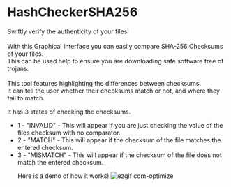 # HashCheckerSHA256
Swiftly verify the authenticity of your files!<br>
<br>
With this Graphical Interface you can easily compare SHA-256 Checksums of your files.<br>
This can be used help to ensure you are downloading safe software free of trojans.<br>
<br>
This tool features highlighting the differences between checksums.<br>
It can tell the user whether their checksums match or not, and where they fail to match.<br>


It has 3 states of checking the checksums.<ul>
<li>1 - "INVALID"  - This will appear if you are just checking the value of the files checksum with no comparator.</li>
<li>2 - "MATCH"    - This will appear if the checksum of the file matches the entered checksum.</li>
<li>3 - "MISMATCH" - This will appear if the checksum of the file does not match the entered checksum.</li>

Here is a demo of how it works!
![ezgif com-optimize](https://github.com/RawVendetta/HashCheckerSHA256/assets/45599046/2e6b209e-c2bc-4cea-b0ec-bed9b82a15ff)
